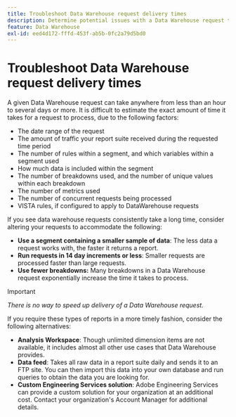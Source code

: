 ```yaml
---
title: Troubleshoot Data Warehouse request delivery times
description: Determine potential issues with a Data Warehouse request that can prolong delivery times.
feature: Data Warehouse
exl-id: eed4d172-fffd-453f-ab5b-0fc2a79d5bd0
---
```

# Troubleshoot Data Warehouse request delivery times

A given Data Warehouse request can take anywhere from less than an hour to several days or more. It is difficult to estimate the exact amount of time it takes for a request to process, due to the following factors:

* The date range of the request
* The amount of traffic your report suite received during the requested time period
* The number of rules within a segment, and which variables within a segment used
* How much data is included within the segment
* The number of breakdowns used, and the number of unique values within each breakdown
* The number of metrics used
* The number of concurrent requests being processed
* VISTA rules, if configured to apply to DataWarehouse requests

If you see data warehouse requests consistently take a long time, consider altering your requests to accommodate the following:

* **Use a segment containing a smaller sample of data**: The less data a request works with, the faster it returns a report.
* **Run requests in 14 day increments or less**: Smaller requests are processed faster than large requests.
* **Use fewer breakdowns:** Many breakdowns in a Data Warehouse request exponentially increase the time it takes to process.

>[!IMPORTANT]
>
> *There is no way to speed up delivery of a Data Warehouse request.*

If you require these types of reports in a more timely fashion, consider the following alternatives:

* **Analysis Workspace**: Though unlimited dimension items are not available, it includes almost all other use cases that Data Warehouse provides.
* **Data feed**: Takes all raw data in a report suite daily and sends it to an FTP site. You can then import this data into your own database and run queries to obtain the data you are looking for.
* **Custom Engineering Services solution**: Adobe Engineering Services can provide a custom solution for your organization at an additional cost. Contact your organization's Account Manager for additional details.
